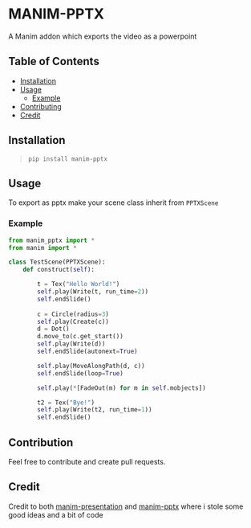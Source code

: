 # MANIM-PPTX

A Manim addon which exports the video as a powerpoint

## Table of Contents

-  [Installation](#installation)
-  [Usage](#usage)
    -  [Example](#example)
-  [Contributing](#contributing)
-  [Credit](#credit)

## Installation

> ``pip install manim-pptx``

## Usage

To export as pptx make your scene class inherit from `PPTXScene`

### Example

```python
from manim_pptx import *
from manim import *

class TestScene(PPTXScene):
    def construct(self):

        t = Tex("Hello World!")
        self.play(Write(t, run_time=2))
        self.endSlide()
        
        c = Circle(radius=3)
        self.play(Create(c))
        d = Dot()
        d.move_to(c.get_start())
        self.play(Write(d))
        self.endSlide(autonext=True)

        self.play(MoveAlongPath(d, c))
        self.endSlide(loop=True)

        self.play(*[FadeOut(m) for m in self.mobjects])

        t2 = Tex("Bye!")
        self.play(Write(t2, run_time=1))
        self.endSlide()
```

## Contribution

Feel free to contribute and create pull requests.

## Credit
Credit to both [manim-presentation](https://github.com/galatolofederico/manim-presentation) and [manim-pptx](https://github.com/yoshiask/manim-pptx) where i stole some good ideas and a bit of code